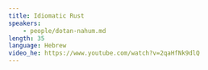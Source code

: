 ```yaml
---
title: Idiomatic Rust
speakers:
    - people/dotan-nahum.md
length: 35
language: Hebrew
video_he: https://www.youtube.com/watch?v=2qaHfNk9dlQ
---
```



